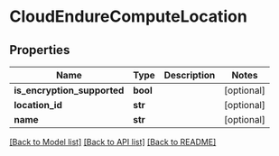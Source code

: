 # CloudEndureComputeLocation

## Properties
Name | Type | Description | Notes
------------ | ------------- | ------------- | -------------
**is_encryption_supported** | **bool** |  | [optional]
**location_id** | **str** |  | [optional]
**name** | **str** |  | [optional]

[[Back to Model list]](API_README.md#documentation-for-models) [[Back to API list]](API_README.md#documentation-for-api-endpoints) [[Back to README]](API_README.md)

